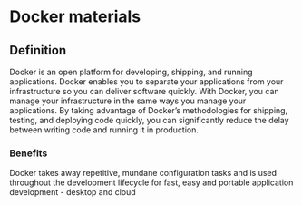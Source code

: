 # Docker materials
## Definition
Docker is an open platform for developing, shipping, and running applications. Docker enables you to separate your applications from your infrastructure so you can deliver software quickly. With Docker, you can manage your infrastructure in the same ways you manage your applications. By taking advantage of Docker’s methodologies for shipping, testing, and deploying code quickly, you can significantly reduce the delay between writing code and running it in production.
### Benefits
Docker takes away repetitive, mundane configuration tasks and is used throughout the development lifecycle for fast, easy and portable application development - desktop and cloud